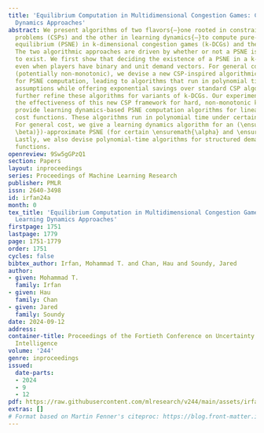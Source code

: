 ```yaml
---
title: 'Equilibrium Computation in Multidimensional Congestion Games: CSP and Learning
  Dynamics Approaches'
abstract: We present algorithms of two flavors{—}one rooted in constraint satisfaction
  problems (CSPs) and the other in learning dynamics{—}to compute pure-strategy Nash
  equilibrium (PSNE) in k-dimensional congestion games (k-DCGs) and their variants.
  The two algorithmic approaches are driven by whether or not a PSNE is guaranteed
  to exist. We first show that deciding the existence of a PSNE in a k-DCG is NP-complete
  even when players have binary and unit demand vectors. For general cost functions
  (potentially non-monotonic), we devise a new CSP-inspired algorithmic framework
  for PSNE computation, leading to algorithms that run in polynomial time under certain
  assumptions while offering exponential savings over standard CSP algorithms. We
  further refine these algorithms for variants of k-DCGs. Our experiments demonstrate
  the effectiveness of this new CSP framework for hard, non-monotonic k-DCGs. We then
  provide learning dynamics-based PSNE computation algorithms for linear and exponential
  cost functions. These algorithms run in polynomial time under certain assumptions.
  For general cost, we give a learning dynamics algorithm for an (\ensuremath{(\alpha,
  \beta)})-approximate PSNE (for certain \ensuremath{\alpha} and \ensuremath{\beta}).
  Lastly, we also devise polynomial-time algorithms for structured demands and cost
  functions.
openreview: 9Sw5gGPzQ1
section: Papers
layout: inproceedings
series: Proceedings of Machine Learning Research
publisher: PMLR
issn: 2640-3498
id: irfan24a
month: 0
tex_title: 'Equilibrium Computation in Multidimensional Congestion Games: CSP and
  Learning Dynamics Approaches'
firstpage: 1751
lastpage: 1779
page: 1751-1779
order: 1751
cycles: false
bibtex_author: Irfan, Mohammad T. and Chan, Hau and Soundy, Jared
author:
- given: Mohammad T.
  family: Irfan
- given: Hau
  family: Chan
- given: Jared
  family: Soundy
date: 2024-09-12
address:
container-title: Proceedings of the Fortieth Conference on Uncertainty in Artificial
  Intelligence
volume: '244'
genre: inproceedings
issued:
  date-parts:
  - 2024
  - 9
  - 12
pdf: https://raw.githubusercontent.com/mlresearch/v244/main/assets/irfan24a/irfan24a.pdf
extras: []
# Format based on Martin Fenner's citeproc: https://blog.front-matter.io/posts/citeproc-yaml-for-bibliographies/
---
```

